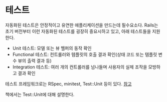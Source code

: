 # 테스트

자동화된 테스트은 안정적이고 유연한 애플리케이션을 만드는데 필수요소다. Rails는 초기 버전부터 이런 자동화된 테스트를 굉장히 중요시하고 있고, 아래 테스트들을 지원한다.

* Unit 테스트: 모델 또는 뷰 헬퍼의 동작 확인
* Functional 테스트: 컨트롤러와 템플릿의 호출 결과 확인\(상태 코드 또는 템플릿 변수 뷰의 출력 결과 등\)
* Integration 테스트: 여러 개의 컨트롤러를 넘나들며 사용자의 실제 조작을 모방하고 결과 확인

테스트 프레임워크로는 RSpec, minitest, Test::Unit 등이 있다. [참고](https://gorails.com/tool_categories/test-frameworks/tools)

책에서는 Test::Unit에 대해 설명한다.

